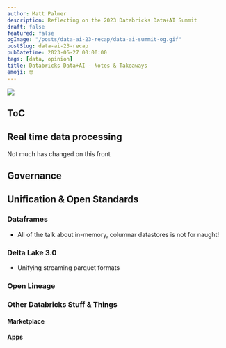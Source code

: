 ```yaml
---
author: Matt Palmer
description: Reflecting on the 2023 Databricks Data+AI Summit
draft: false
featured: false
ogImage: "/posts/data-ai-23-recap/data-ai-summit-og.gif"
postSlug: data-ai-23-recap
pubDatetime: 2023-06-27 00:00:00
tags: [data, opinion]
title: Databricks Data+AI - Notes & Takeaways
emoji: 🤓
---
```


<style>
  img {
    width: auto;
    max-height: 500px;
    aspect-ratio: attr(width) / attr(height);
  }
</style>

![](/posts/data-ai-23-recap/data-ai-summit-og.png)

## ToC

## Real time data processing

Not much has changed on this front

## Governance

## Unification & Open Standards

### Dataframes

- All of the talk about in-memory, columnar datastores is not for naught!

### Delta Lake 3.0

- Unifying streaming parquet formats

### Open Lineage

### Other Databricks Stuff & Things

#### Marketplace

#### Apps
